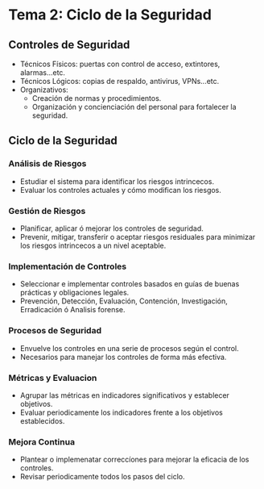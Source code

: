 # Tema 2: Ciclo de la Seguridad
## Controles de Seguridad
- Técnicos Físicos: puertas con control de acceso, extintores, alarmas...etc.
- Técnicos Lógicos: copias de respaldo, antivirus, VPNs...etc.
- Organizativos:
    - Creación de normas y procedimientos.
    - Organización y concienciación del personal para fortalecer la seguridad.
## Ciclo de la Seguridad
### Análisis de Riesgos
- Estudiar el sistema para identificar los riesgos intrincecos.
- Evaluar los controles actuales y cómo modifican los riesgos.
### Gestión de Riesgos
- Planificar, aplicar ó mejorar los controles de seguridad.
- Prevenir, mitigar, transferir o aceptar riesgos residuales para minimizar los riesgos intrincecos a un nivel aceptable.
### Implementación de Controles
- Seleccionar e implementar controles basados en guías de buenas prácticas y obligaciones legales.
- Prevención, Detección, Evaluación, Contención, Investigación, Erradicación ó Analisis forense.
### Procesos de Seguridad
- Envuelve los controles en una serie de procesos según el control.
- Necesarios para manejar los controles de forma más efectiva.
### Métricas y Evaluacion
- Agrupar las métricas en indicadores significativos y establecer objetivos.
- Evaluar periodicamente los indicadores frente a los objetivos establecidos.
### Mejora Continua
- Plantear o implemenatar correccíones para mejorar la eficacia de los controles.
- Revisar periodicamente todos los pasos del ciclo.
